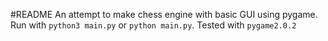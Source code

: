 #README
An attempt to make chess engine with basic GUI
using pygame.
Run with `python3 main.py` or 
`python main.py`. Tested with `pygame2.0.2`